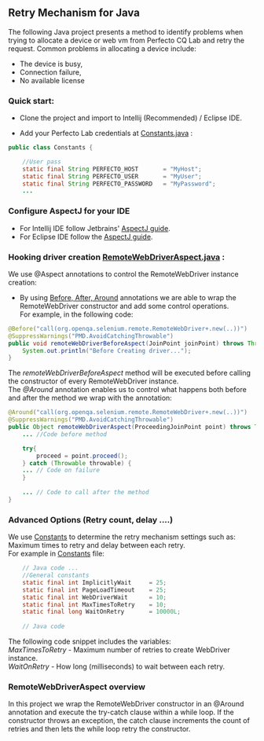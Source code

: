 ## Retry Mechanism for Java

The following Java project presents a method to identify problems when trying to allocate a device or web vm from Perfecto CQ Lab and retry the request. Common problems in allocating a device include: 
  * The device is busy, 
  * Connection failure, 
  * No available license 

### Quick start: 

- Clone the project and import to Intellij (Recommended) / Eclipse IDE. 

- Add your Perfecto Lab credentials at [Constants.java](src/test/java/Constants.java) : 

```Java 
public class Constants {

    //User pass
    static final String PERFECTO_HOST       = "MyHost";
    static final String PERFECTO_USER       = "MyUser";
    static final String PERFECTO_PASSWORD   = "MyPassword";
    ... 
```

### Configure AspectJ for your IDE
- For Intellij IDE follow Jetbrains' [AspectJ guide](https://www.jetbrains.com/help/idea/2016.3/aspectj.html). 
- For Eclipse IDE follow the [AspectJ guide](http://www.eclipse.org/aspectj/). 

### Hooking driver creation [RemoteWebDriverAspect.java](src/test/java/RemoteWebDriverAspect.java) : 
We use @Aspect annotations to control the RemoteWebDriver instance creation:<br/>
- By using [Before, After, Around](https://eclipse.org/aspectj/doc/next/progguide/semantics-advice.html) annotations we are able to wrap the RemoteWebDriver constructor and add some control operations. <br/>
For example, in the following code: <br/>
```Java 
@Before("call(org.openqa.selenium.remote.RemoteWebDriver+.new(..))")
@SuppressWarnings("PMD.AvoidCatchingThrowable")
public void remoteWebDriverBeforeAspect(JoinPoint joinPoint) throws Throwable {
    System.out.println("Before Creating driver...");
}
```
The *remoteWebDriverBeforeAspect* method will be executed before calling the constructor of every RemoteWebDriver instance. <br/> 
The *@Around* annotation enables us to control what happens both before and after the method we wrap with the annotation: <br/>
```Java 
@Around("call(org.openqa.selenium.remote.RemoteWebDriver+.new(..))")
@SuppressWarnings("PMD.AvoidCatchingThrowable")
public Object remoteWebDriverAspect(ProceedingJoinPoint point) throws Throwable {
    ... //Code before method 

    try{
        proceed = point.proceed();
    } catch (Throwable throwable) {
    ... // Code on failure 
    }
    
    ... // Code to call after the method 
}
```

### Advanced Options (Retry count, delay ....)
We use [Constants](src/test/java/Constants.java) to determine the retry mechanism settings such as: Maximum times to retry and delay between each retry.<br/>
For example in [Constants](src/test/java/Constants.java) file: 
```Java
    // Java code ...
    //General constants
    static final int ImplicitlyWait     = 25;
    static final int PageLoadTimeout    = 25;
    static final int WebDriverWait      = 10;
    static final int MaxTimesToRetry    = 10;
    static final long WaitOnRetry       = 10000L;
     
    // Java code
```

The following code snippet includes the variables: <br/>
*MaxTimesToRetry* -  Maximum number of retries to create WebDriver instance. <br/>
*WaitOnRetry* - How long (milliseconds) to wait between each retry.

### RemoteWebDriverAspect overview
In this project we wrap the RemoteWebDriver constructor in an @Around annotation and execute the try-catch clause within a while loop. If the constructor throws an exception, the catch clause increments the count of retries and then lets the while loop retry the constructor.
